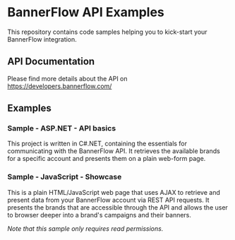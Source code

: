 # BannerFlow API Examples
This repository contains code samples helping you to kick-start your BannerFlow integration.

## API Documentation
Please find more details about the API on https://developers.bannerflow.com/

## Examples
### Sample - ASP.NET - API basics
This project is written in C#.NET, containing the essentials for communicating with the BannerFlow API. It retrieves the available brands for a specific account and presents them on a plain web-form page.

### Sample - JavaScript - Showcase
This is a plain HTML/JavaScript web page that uses AJAX to retrieve and present data from your BannerFlow account via REST API requests. It presents the brands that are accessible through the API and allows the user to browser deeper into a brand's campaigns and their banners.

*Note that this sample only requires read permissions.*

